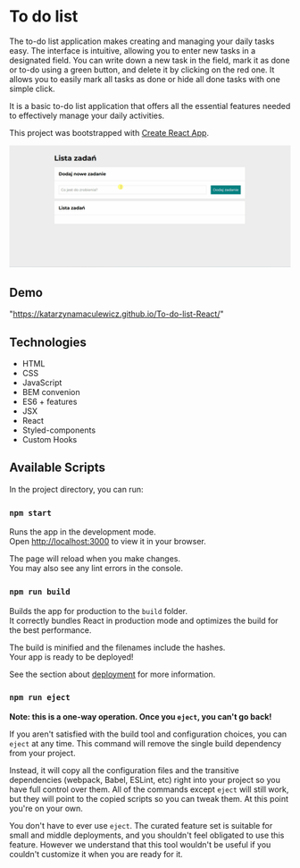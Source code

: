 # To do list

The to-do list application makes creating and managing your daily tasks easy. The interface is intuitive, allowing you to enter new tasks in a designated field. You can write down a new task in the field, mark it as done or to-do using a green button, and delete it by clicking on the red one. It allows you to easily mark all tasks as done or hide all done tasks with one simple click. 

It is a basic to-do list application that offers all the essential features needed to effectively manage your daily activities.

This project was bootstrapped with [Create React App](https://github.com/facebook/create-react-app).

![image](./src/images/to-do-list.gif)

## Demo

"https://katarzynamaculewicz.github.io/To-do-list-React/"

## Technologies

- HTML
- CSS
- JavaScript
- BEM convenion
- ES6 + features
- JSX
- React
- Styled-components
- Custom Hooks

## Available Scripts

In the project directory, you can run:

### `npm start`

Runs the app in the development mode.\
Open [http://localhost:3000](http://localhost:3000) to view it in your browser.

The page will reload when you make changes.\
You may also see any lint errors in the console.

### `npm run build`

Builds the app for production to the `build` folder.\
It correctly bundles React in production mode and optimizes the build for the best performance.

The build is minified and the filenames include the hashes.\
Your app is ready to be deployed!

See the section about [deployment](https://facebook.github.io/create-react-app/docs/deployment) for more information.

### `npm run eject`

**Note: this is a one-way operation. Once you `eject`, you can't go back!**

If you aren't satisfied with the build tool and configuration choices, you can `eject` at any time. This command will remove the single build dependency from your project.

Instead, it will copy all the configuration files and the transitive dependencies (webpack, Babel, ESLint, etc) right into your project so you have full control over them. All of the commands except `eject` will still work, but they will point to the copied scripts so you can tweak them. At this point you're on your own.

You don't have to ever use `eject`. The curated feature set is suitable for small and middle deployments, and you shouldn't feel obligated to use this feature. However we understand that this tool wouldn't be useful if you couldn't customize it when you are ready for it.
